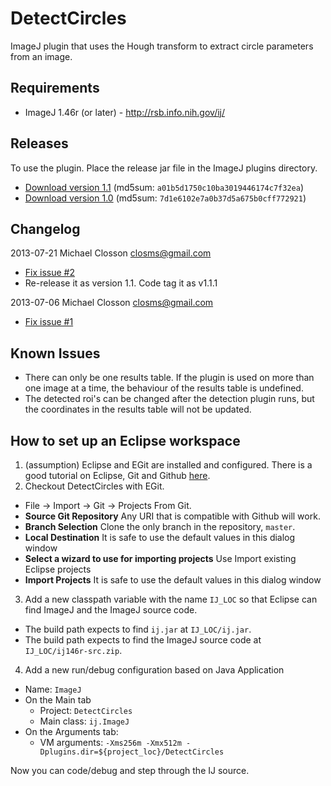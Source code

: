 DetectCircles
=============

ImageJ plugin that uses the Hough transform to extract circle parameters
from an image.


Requirements
------------

- ImageJ 1.46r (or later) - http://rsb.info.nih.gov/ij/


Releases
--------

To use the plugin.  Place the release jar file in the ImageJ plugins
directory.

* [Download version 1.1](https://github.com/closms/detectcircles/wiki/releases/Detect_Circles-1.1.jar)  (md5sum: `a01b5d1750c10ba3019446174c7f32ea`)
* [Download version 1.0](https://github.com/closms/detectcircles/wiki/releases/Detect_Circles-1.0.jar)  (md5sum: `7d1e6102e7a0b37d5a675b0cff772921`)


Changelog
---------

2013-07-21 Michael Closson <closms@gmail.com>

* [Fix issue #2](https://github.com/closms/detectcircles/issues/2)
* Re-release it as version 1.1.  Code tag it as v1.1.1

2013-07-06 Michael Closson <closms@gmail.com>

* [Fix issue #1](https://github.com/closms/detectcircles/issues/1)


Known Issues
------------

* There can only be one results table.  If the plugin is used on more than one image at a time, the behaviour of the results table is undefined.
* The detected roi's can be changed after the detection plugin runs, but the coordinates in the results table will not be updated.


How to set up an Eclipse workspace
----------------------------------

1. (assumption) Eclipse and EGit are installed and configured. There is a good tutorial on Eclipse, Git and Github [here](http://www.vogella.com/tutorials/EclipseGit/article.html).
2. Checkout DetectCircles with EGit.
  * File -> Import -> Git -> Projects From Git.
  * **Source Git Repository** Any URI that is compatible with Github will work.
  * **Branch Selection** Clone the only branch in the repository, `master`.
  * **Local Destination** It is safe to use the default values in this dialog window
  * **Select a wizard to use for importing projects** Use Import existing Eclipse projects
  * **Import Projects** It is safe to use the default values in this dialog window
3. Add a new classpath variable with the name `IJ_LOC` so that Eclipse can find ImageJ and the ImageJ source code.
  * The build path expects to find `ij.jar` at `IJ_LOC/ij.jar`.
  * The build path expects to find the ImageJ source code at `IJ_LOC/ij146r-src.zip`.
4. Add a new run/debug configuration based on Java Application
  * Name: `ImageJ`
  * On the Main tab
    * Project: `DetectCircles`
    * Main class: `ij.ImageJ`
  * On the Arguments tab:
    * VM arguments: `-Xms256m -Xmx512m -Dplugins.dir=${project_loc}/DetectCircles`

Now you can code/debug and step through the IJ source.

